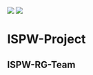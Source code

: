 ![](https://img.shields.io/badge/Status-Untested-orange.svg)
![](https://img.shields.io/badge/Project_Status-Uncompleted-orange.svg)

# ISPW-Project
## ISPW-RG-Team


